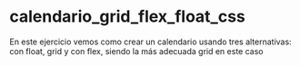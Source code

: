 # calendario_grid_flex_float_css
En este ejercicio vemos como crear un calendario usando tres alternativas: con float, grid y con flex, siendo la más adecuada grid en este caso
